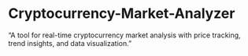 # Cryptocurrency-Market-Analyzer
“A tool for real-time cryptocurrency market analysis with price tracking, trend insights, and data visualization.”
